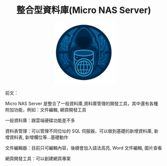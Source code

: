 # <div align="center">整合型資料庫(Micro NAS Server)</div>

<div align="center"><img src="./i/micro nas server.png" style="width: 200px;"></div>

前文：

Micro NAS Server 是整合了一般資料庫,資料庫管理的開發工具，其中還有各種附加功能，例如：文件編輯, 網頁開發工具

一般資料庫：跟雲端硬碟功能差不多

資料表管理：可以管理不同位址的 SQL 伺服器，可以做到基礎的新增資料庫, 新增資料表, 新增欄位等...基礎動作

文件編輯器：目前只可編輯內容，後續會加入語法高亮, Word 文件編輯, 圖片查看

網頁開發工具：可以創建網頁專案